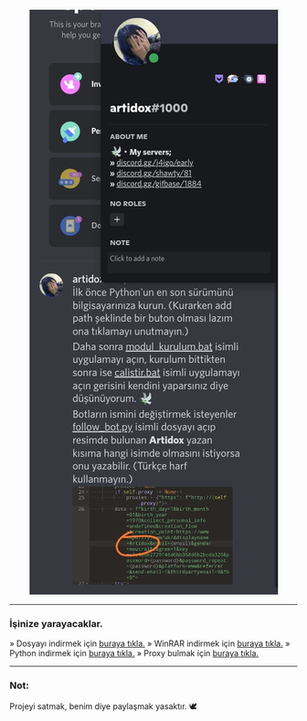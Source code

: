 <br/>
<div align="center">

![image](https://raw.githubusercontent.com/Artidox/spotify-takipci-botu/main/IMG_20220920_203917.jpg)

</div>

--------------------------------------

### İşinize yarayacaklar.
» Dosyayı indirmek için <a href="https://github.com/Artidox/spotify-takipci-botu/archive/refs/heads/main.zip">buraya tıkla.</a>
» WinRAR indirmek için <a href="https://www.win-rar.com/start.html?&L=5">buraya tıkla.</a>
» Python indirmek için <a href="https://www.python.org/downloads/">buraya tıkla.</a>
» Proxy bulmak için <a href="https://github.com/search?q=proxies.txt&ref=simplesearch">buraya tıkla.</a>

--------------------------------------

### Not:
Projeyi satmak, benim diye paylaşmak yasaktır. 🕊️
